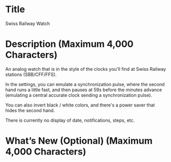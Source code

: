 # Title

Swiss Railway Watch

#  Description (Maximum 4,000 Characters)

An analog watch that is in the style of the clocks you'll find at Swiss Railway stations (SBB/CFF/FFS). 

In the settings, you can emulate a synchronization pulse, where the second hand runs a little fast, and then pauses at 59s before the minutes advance (emulating a central accurate clock sending a synchronization pulse). 

You can also invert black / white colors, and there's a power saver that hides the second hand. 

There is currently no display of date, notifications, steps, etc.

#  What’s New (Optional) (Maximum 4,000 Characters)



